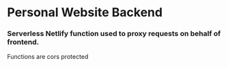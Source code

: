# Personal Website Backend

### Serverless Netlify function used to proxy requests on behalf of frontend.

Functions are cors protected
